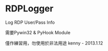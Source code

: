 RDPLogger
=========

Log RDP User/Pass Info 

需要Pywin32 & PyHook Module

僅作練習用，勿使用於非法用途
                    kenny - 2013.1.12
